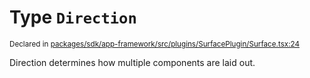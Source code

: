 # Type `Direction`
<sub>Declared in [packages/sdk/app-framework/src/plugins/SurfacePlugin/Surface.tsx:24](https://github.com/dxos/dxos/blob/5fb37fcfa/packages/sdk/app-framework/src/plugins/SurfacePlugin/Surface.tsx#L24)</sub>


Direction determines how multiple components are laid out.



